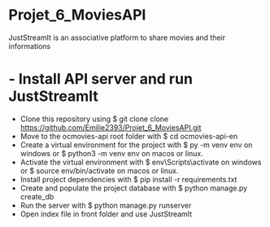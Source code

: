 # Projet_6_MoviesAPI

JustStreamIt is an associative platform to share movies and their informations 
# - Install API server and run JustStreamIt
- Clone this repository using $ git clone clone https://github.com/Emilie2393/Projet_6_MoviesAPI.git
- Move to the ocmovies-api root folder with $ cd ocmovies-api-en
- Create a virtual environment for the project with $ py -m venv env on windows or $ python3 -m venv env on macos or linux.
- Activate the virtual environment with $ env\Scripts\activate on windows or $ source env/bin/activate on macos or linux.
- Install project dependencies with $ pip install -r requirements.txt
- Create and populate the project database with $ python manage.py create_db
- Run the server with $ python manage.py runserver
- Open index file in front folder and use JustStreamIt


